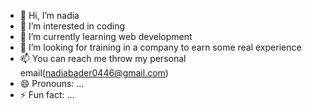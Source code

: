 - 👋 Hi, I’m nadia
- 👀 I’m interested in coding
- 🌱 I’m currently learning web development
- 💞️ I’m looking for training in a company to earn some real experience
- 📫 You can reach me throw my personal email(nadiabader0446@gmail.com) 
- 😄 Pronouns: ...
- ⚡ Fun fact: ...

<!---
nad-138/nad-138 is a ✨ special ✨ repository because its `README.md` (this file) appears on your GitHub profile.
You can click the Preview link to take a look at your changes.
--->
